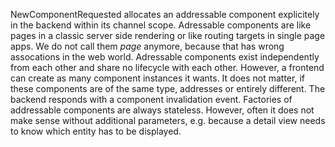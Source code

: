 NewComponentRequested allocates an addressable component explicitely in the backend within its channel scope.
Adressable components are like pages in a classic server side rendering or like routing targets in single page apps.
We do not call them _page_ anymore, because that has wrong assocations in the web world.
Adressable components exist independently from each other and share no lifecycle with each other.
However, a frontend can create as many component instances it wants.
It does not matter, if these components are of the same type, addresses or entirely different.
The backend responds with a component invalidation event.
Factories of addressable components are always stateless.
However, often it does not make sense without additional parameters, e.g. because a detail view needs to know which entity has to be displayed.